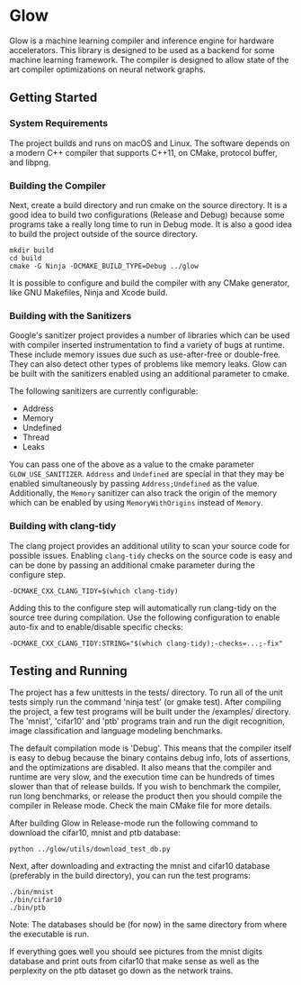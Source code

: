 # Glow

Glow is a machine learning compiler and inference engine for hardware
accelerators. This library is designed to be used as a backend for some machine
learning framework. The compiler is designed to allow state of the art compiler
optimizations on neural network graphs.

## Getting Started

### System Requirements

The project builds and runs on macOS and Linux. The software depends on a modern
C++ compiler that supports C++11, on CMake, protocol buffer, and libpng.

### Building the Compiler

Next, create a build directory and run cmake on the source directory. It is a
good idea to build two configurations (Release and Debug) because some programs
take a really long time to run in Debug mode. It is also a good idea to build
the project outside of the source directory.

  ```
  mkdir build
  cd build
  cmake -G Ninja -DCMAKE_BUILD_TYPE=Debug ../glow
  ```

It is possible to configure and build the compiler with any CMake generator,
like GNU Makefiles, Ninja and Xcode build.

### Building with the Sanitizers

Google's sanitizer project provides a number of libraries which can be used with
compiler inserted instrumentation to find a variety of bugs at runtime.  These
include memory issues due such as use-after-free or double-free.  They can also
detect other types of problems like memory leaks.  Glow can be built with the
sanitizers enabled using an additional parameter to cmake.

The following sanitizers are currently configurable:

  - Address
  - Memory
  - Undefined
  - Thread
  - Leaks

You can pass one of the above as a value to the cmake parameter
`GLOW_USE_SANITIZER`.  `Address` and `Undefined` are special in that they may be
enabled simultaneously by passing `Address;Undefined` as the value.
Additionally, the `Memory` sanitizer can also track the origin of the memory
which can be enabled by using `MemoryWithOrigins` instead of `Memory`.

### Building with clang-tidy

The clang project provides an additional utility to scan your source code for
possible issues.  Enabling `clang-tidy` checks on the source code is easy and
can be done by passing an additional cmake parameter during the configure step.

  ```
  -DCMAKE_CXX_CLANG_TIDY=$(which clang-tidy)
  ```

Adding this to the configure step will automatically run clang-tidy on the
source tree during compilation. Use the following configuration to enable
auto-fix and to enable/disable specific checks:

  ```
  -DCMAKE_CXX_CLANG_TIDY:STRING="$(which clang-tidy);-checks=...;-fix"
  ```

## Testing and Running

The project has a few unittests in the tests/ directory. To run all of the unit
tests simply run the command 'ninja test' (or gmake test).  After compiling the
project, a few test programs will be built under the /examples/ directory. The
'mnist', 'cifar10' and 'ptb' programs train and run the digit recognition, image
classification and language modeling benchmarks.

The default compilation mode is 'Debug'. This means that the compiler itself is
easy to debug because the binary contains debug info, lots of assertions, and
the optimizations are disabled. It also means that the compiler and runtime are
very slow, and the execution time can be hundreds of times slower than that of
release builds. If you wish to benchmark the compiler, run long benchmarks, or
release the product then you should compile the compiler in Release mode. Check
the main CMake file for more details.

After building Glow in Release-mode run the following command to download the
cifar10, mnist and ptb database:

```
python ../glow/utils/download_test_db.py
```

Next, after downloading and extracting the mnist and cifar10 database
(preferably in the build directory), you can run the test programs:

```
./bin/mnist
./bin/cifar10
./bin/ptb
```

Note: The databases should be (for now) in the same directory from where the
executable is run.

If everything goes well you should see pictures from the mnist digits database
and print outs from cifar10 that make sense as well as the perplexity on the
ptb dataset go down as the network trains.
